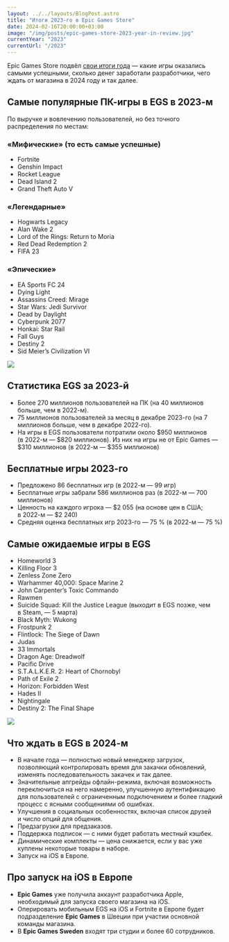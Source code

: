 ```yaml
---
layout: ../../layouts/BlogPost.astro
title: "Итоги 2023-го в Epic Games Store"
date: 2024-02-16T20:00:00+03:00
image: "/img/posts/epic-games-store-2023-year-in-review.jpg"
currentYear: "2023"
currentUrl: "/2023"
---
```


Epic Games Store подвёл [свои итоги года](https://store.epicgames.com/ru/news/epic-games-store-2023-year-in-review) — какие игры оказались самыми успешными, сколько денег заработали разработчики, чего ждать от магазина в 2024 году и так далее.

## Самые популярные ПК-игры в EGS в 2023-м

По выручке и вовлечению пользователей, но без точного распределения по местам:

### «Мифические» (то есть самые успешные)

-   Fortnite
-   Genshin Impact
-   Rocket League
-   Dead Island 2
-   Grand Theft Auto V

### «Легендарные»

-   Hogwarts Legacy
-   Alan Wake 2
-   Lord of the Rings: Return to Moria
-   Red Dead Redemption 2
-   FIFA 23

### «Эпические»

-   EA Sports FC 24
-   Dying Light
-   Assassins Creed: Mirage
-   Star Wars: Jedi Survivor
-   Dead by Daylight
-   Cyberpunk 2077
-   Honkai: Star Rail
-   Fall Guys
-   Destiny 2
-   Sid Meier’s Civilization VI
    
![](https://cdn2.unrealengine.com/ru-year-in-review-infograph-23-1920x8898-cdedcec34715.jpg)

## Статистика EGS за 2023-й

-   Более 270 миллионов пользователей на ПК (на 40 миллионов больше, чем в 2022-м).
-   75 миллионов пользователей за месяц в декабре 2023-го (на 7 миллионов больше, чем в декабре 2022-го).
-   На игры в EGS пользователи потратили около $950 миллионов (в 2022-м — $820 миллионов). Из них на игры не от Epic Games — $310 миллионов (в 2022-м — $355 миллионов)
    

## Бесплатные игры 2023-го

-   Предложено 86 бесплатных игр (в 2022-м — 99 игр)
-   Бесплатные игры забрали 586 миллионов раз (в 2022-м — 700 миллионов)
-   Ценность на каждого игрока — $2 055 (на основе цен в США; в 2022-м — $2 240)
-   Средняя оценка бесплатных игр 2023-го — 75 % (в 2022-м — 75 %)

## Самые ожидаемые игры в EGS

-   Homeworld 3
-   Killing Floor 3
-   Zenless Zone Zero
-   Warhammer 40,000: Space Marine 2
-   John Carpenter’s Toxic Commando
-   Rawmen
-   Suicide Squad: Kill the Justice League (выходит в EGS позже, чем в Steam, — 5 марта)
-   Black Myth: Wukong
-   Frostpunk 2
-   Flintlock: The Siege of Dawn
-   Judas
-   33 Immortals
-   Dragon Age: Dreadwolf
-   Pacific Drive
-   S.T.A.L.K.E.R. 2: Heart of Chornobyl
-   Path of Exile 2
-   Horizon: Forbidden West
-   Hades II
-   Nightingale
-   Destiny 2: The Final Shape

![](https://cdn2.unrealengine.com/en-most-anticipated-games-2023-1920x2939-d601d7882448.jpg)

## Что ждать в EGS в 2024-м

-   В начале года — полностью новый менеджер загрузок, позволяющий контролировать время для закачки обновлений, изменять последовательность закачек и так далее.
-   Значительные апгрейды офлайн-режима, включая возможность переключиться на него намеренно, улучшенную аутентификацию для пользователей с ограниченным подключением и более гладкий процесс с ясными сообщениями об ошибках.
-   Улучшения в социальных особенностях, включая список друзей и число опций для общения.
-   Предзагрузки для предзаказов.
-   Поддержка подписок — с ними будет работать местный кэшбек.
-   Динамические комплекты — цена снижается, если у вас уже куплены некоторые товары в наборе.
-   Запуск на iOS в Европе.
    

## Про запуск на iOS в Европе

-   **Epic Games** уже получила аккаунт разработчика Apple, необходимый для запуска своего магазина на iOS.
-   Оперировать мобильным EGS на iOS и Fortnite в Европе будет подразделение **Epic Games** в Швеции при участии основной команды магазина.
-   В **Epic Games Sweden** входят три студии и более 60 сотрудников.